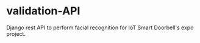 # validation-API
Django rest API to perform facial recognition for IoT Smart Doorbell's expo project.

